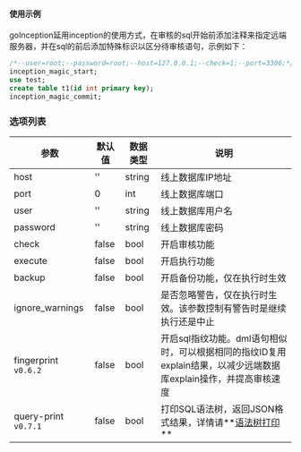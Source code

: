 
#### 使用示例

goInception延用inception的使用方式，在审核的sql开始前添加注释来指定远端服务器，并在sql的前后添加特殊标识以区分待审核语句，示例如下：

```sql
/*--user=root;--password=root;--host=127.0.0.1;--check=1;--port=3306;*/
inception_magic_start;
use test;
create table t1(id int primary key);
inception_magic_commit;
```


### 选项列表

参数  |  默认值  |  数据类型 | 说明
------------ | ------------- | ------------ | ------------
host   |  ''    |   string     |   线上数据库IP地址
port | 0 | int | 线上数据库端口
user | '' | string | 线上数据库用户名
password | '' | string | 线上数据库密码
check | false | bool | 开启审核功能
execute | false | bool | 开启执行功能
backup | false | bool | 开启备份功能，仅在执行时生效
ignore_warnings | false | bool | 是否忽略警告，仅在执行时生效。该参数控制有警告时是继续执行还是中止
fingerprint `v0.6.2` | false | bool | 开启sql指纹功能。dml语句相似时，可以根据相同的指纹ID复用explain结果，以减少远端数据库explain操作，并提高审核速度
query-print `v0.7.1` | false | bool | 打印SQL语法树，返回JSON格式结果，详情请**[语法树打印](../tree)**
